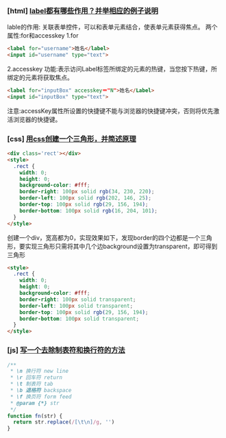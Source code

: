 ### [html] [label都有哪些作用？并举相应的例子说明](https://github.com/haizlin/fe-interview/issues/16)

lable的作用:
关联表单控件，可以和表单元素结合，使表单元素获得焦点。
两个属性:for和accesskey
1.for

```html
<label for="username">姓名</label>
<input id="username" type="text">
```
2.accesskey
功能:表示访问Label标签所绑定的元素的热键，当您按下热键，所绑定的元素将获取焦点。
```html
<label for="inputBox" accesskey＝"N">姓名</Label>
<input id="inputBox" type="text">
```
注意:accessKey属性所设置的快捷键不能与浏览器的快捷键冲突，否则将优先激活浏览器的快捷键。

### [css] [用css创建一个三角形，并简述原理](https://github.com/haizlin/fe-interview/issues/17)
```html
<div class='rect'></div>
<style>
  .rect {
    width: 0;
    height: 0;
    background-color: #fff;
    border-right: 100px solid rgb(34, 230, 220);
    border-left: 100px solid rgb(202, 146, 25);
    border-top: 100px solid rgb(29, 156, 194);
    border-bottom: 100px solid rgb(16, 204, 101);
  }
</style>
```

创建一个div，宽高都为0，实现效果如下，发现border的四个边都是一个三角形，要实现三角形只需将其中几个边background设置为transparent，即可得到三角形
```html
<style>
  .rect {
    width: 0;
    height: 0;
    background-color: #fff;
    border-right: 100px solid transparent;
    border-left: 100px solid transparent;
    border-top: 100px solid rgb(29, 156, 194);
    border-bottom: 100px solid transparent;
  }
</style>
```


### [js] [写一个去除制表符和换行符的方法](https://github.com/haizlin/fe-interview/issues/18)
```js
/**
 * \n 换行符 new line
 * \r 回车符 return
 * \t 制表符 tab
 * \b 退格符 backspace
 * \f 换页符 form feed
 * @param {*} str
 */
function fn(str) {
  return str.replace(/[\t\n]/g, '')
}
```